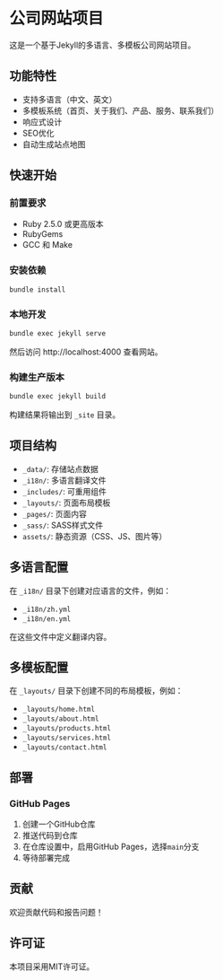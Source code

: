# 公司网站项目

这是一个基于Jekyll的多语言、多模板公司网站项目。

## 功能特性

- 支持多语言（中文、英文）
- 多模板系统（首页、关于我们、产品、服务、联系我们）
- 响应式设计
- SEO优化
- 自动生成站点地图

## 快速开始

### 前置要求

- Ruby 2.5.0 或更高版本
- RubyGems
- GCC 和 Make

### 安装依赖

```bash
bundle install
```

### 本地开发

```bash
bundle exec jekyll serve
```

然后访问 http://localhost:4000 查看网站。

### 构建生产版本

```bash
bundle exec jekyll build
```

构建结果将输出到 `_site` 目录。

## 项目结构

- `_data/`: 存储站点数据
- `_i18n/`: 多语言翻译文件
- `_includes/`: 可重用组件
- `_layouts/`: 页面布局模板
- `_pages/`: 页面内容
- `_sass/`: SASS样式文件
- `assets/`: 静态资源（CSS、JS、图片等）

## 多语言配置

在 `_i18n/` 目录下创建对应语言的文件，例如：
- `_i18n/zh.yml`
- `_i18n/en.yml`

在这些文件中定义翻译内容。

## 多模板配置

在 `_layouts/` 目录下创建不同的布局模板，例如：
- `_layouts/home.html`
- `_layouts/about.html`
- `_layouts/products.html`
- `_layouts/services.html`
- `_layouts/contact.html`

## 部署

### GitHub Pages

1. 创建一个GitHub仓库
2. 推送代码到仓库
3. 在仓库设置中，启用GitHub Pages，选择`main`分支
4. 等待部署完成

## 贡献

欢迎贡献代码和报告问题！

## 许可证

本项目采用MIT许可证。